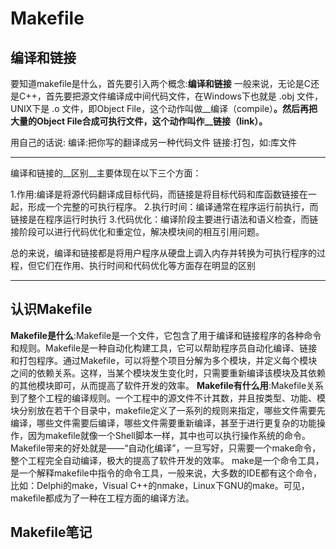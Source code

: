 # Makefile
## 编译和链接
要知道makefile是什么，首先要引入两个概念:__编译和链接__
一般来说，无论是C还是C++，首先要把源文件编译成中间代码文件，在Windows下也就是 .obj 文件，UNIX下是 .o 文件，即Object File，这个动作叫做__编译（compile）__。然后再把大量的Object File合成可执行文件，这个动作叫作__链接（link）。__

用自己的话说:
编译:把你写的翻译成另一种代码文件
链接:打包，如:库文件
***
编译和链接的__区别__主要体现在以下三个方面：

1.作用:编译是将源代码翻译成目标代码，而链接是将目标代码和库函数链接在一起，形成一个完整的可执行程序。
2.执行时间：编译通常在程序运行前执行，而链接是在程序运行时执行
3.代码优化：编译阶段主要进行语法和语义检查，而链接阶段可以进行代码优化和重定位，解决模块间的相互引用问题。

总的来说，编译和链接都是将用户程序从硬盘上调入内存并转换为可执行程序的过程，但它们在作用、执行时间和代码优化等方面存在明显的区别
***
## 认识Makefile
__Makefile是什么__:Makefile是一个文件，它包含了用于编译和链接程序的各种命令和规则。Makefile是一种自动化构建工具，它可以帮助程序员自动化编译、链接和打包程序。通过Makefile，可以将整个项目分解为多个模块，并定义每个模块之间的依赖关系。这样，当某个模块发生变化时，只需要重新编译该模块及其依赖的其他模块即可，从而提高了软件开发的效率。
__Makefile有什么用__:Makefile关系到了整个工程的编译规则。一个工程中的源文件不计其数，并且按类型、功能、模块分别放在若干个目录中，makefile定义了一系列的规则来指定，哪些文件需要先编译，哪些文件需要后编译，哪些文件需要重新编译，甚至于进行更复杂的功能操作，因为makefile就像一个Shell脚本一样，其中也可以执行操作系统的命令。
Makefile带来的好处就是——“自动化编译”，一旦写好，只需要一个make命令，整个工程完全自动编译，极大的提高了软件开发的效率。 make是一个命令工具，是一个解释makefile中指令的命令工具，一般来说，大多数的IDE都有这个命令，比如：Delphi的make，Visual C++的nmake，Linux下GNU的make。可见，makefile都成为了一种在工程方面的编译方法。

## Makefile笔记